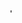 <HTML>
<Title>Welcome to TRAINING</Title>
<body><marquee><h1>This is our First website using AZURE</h1></marquee>
</body></html>
